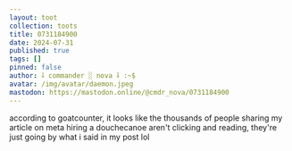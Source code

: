 ```yaml
---
layout: toot
collection: toots
title: 0731184900
date: 2024-07-31
published: true
tags: []
pinned: false
author: ⸸ commander ░ nova ⸸ :~$
avatar: /img/avatar/daemon.jpeg
mastodon: https://mastodon.online/@cmdr_nova/0731184900
---
```


according to goatcounter, it looks like the thousands of people sharing my article on meta hiring a douchecanoe aren't clicking and reading, they're just going by what i said in my post lol
